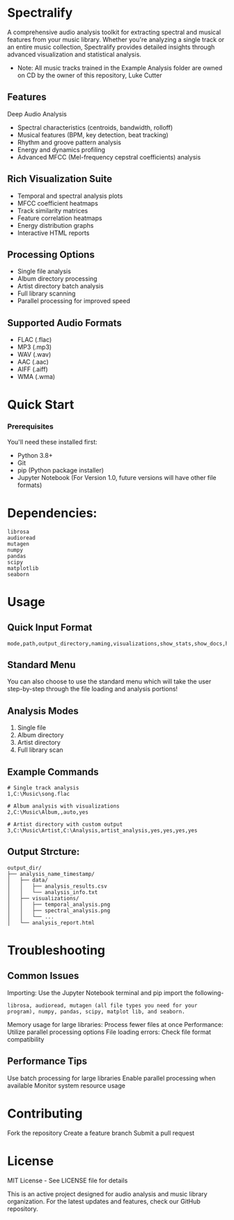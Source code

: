 # Spectralify
A comprehensive audio analysis toolkit for extracting spectral and musical features from your music library. Whether you're analyzing a single track or an entire music collection, Spectralify provides detailed insights through advanced visualization and statistical analysis.

* Note: All music tracks trained in the Example Analysis folder are owned on CD by the owner of this repository, Luke Cutter

## Features
Deep Audio Analysis

- Spectral characteristics (centroids, bandwidth, rolloff)
- Musical features (BPM, key detection, beat tracking)
- Rhythm and groove pattern analysis
- Energy and dynamics profiling
- Advanced MFCC (Mel-frequency cepstral coefficients) analysis



## Rich Visualization Suite

- Temporal and spectral analysis plots
- MFCC coefficient heatmaps
- Track similarity matrices
- Feature correlation heatmaps
- Energy distribution graphs
- Interactive HTML reports



## Processing Options 
- Single file analysis
- Album directory processing
- Artist directory batch analysis
- Full library scanning
- Parallel processing for improved speed

## Supported Audio Formats
- FLAC (.flac)
- MP3 (.mp3)
- WAV (.wav)
- AAC (.aac)
- AIFF (.aiff)
- WMA (.wma)

# Quick Start
### Prerequisites
You'll need these installed first:
- Python 3.8+
- Git
- pip (Python package installer)
- Jupyter Notebook (For Version 1.0, future versions will have other file formats)



# Dependencies:
```
librosa
audioread
mutagen
numpy
pandas
scipy
matplotlib
seaborn
```



# Usage
## Quick Input Format
```
mode,path,output_directory,naming,visualizations,show_stats,show_docs,html_report
```
## Standard Menu
You can also choose to use the standard menu which will take the user step-by-step through the file loading and analysis portions!
## Analysis Modes

1. Single file
2. Album directory
3. Artist directory
4. Full library scan

## Example Commands
```
# Single track analysis
1,C:\Music\song.flac

# Album analysis with visualizations
2,C:\Music\Album,,auto,yes

# Artist directory with custom output
3,C:\Music\Artist,C:\Analysis,artist_analysis,yes,yes,yes,yes
```

## Output Strcture:
```
output_dir/
├── analysis_name_timestamp/
│   ├── data/
│   │   ├── analysis_results.csv
│   │   └── analysis_info.txt
│   ├── visualizations/
│   │   ├── temporal_analysis.png
│   │   ├── spectral_analysis.png
│   │   └── ...
│   └── analysis_report.html
```



# Troubleshooting
## Common Issues

Importing:
Use the Jupyter Notebook terminal and pip import the following-
```
librosa, audioread, mutagen (all file types you need for your program), numpy, pandas, scipy, matplot lib, and seaborn.
```


Memory usage for large libraries: Process fewer files at once
Performance: Utilize parallel processing options
File loading errors: Check file format compatibility

## Performance Tips

Use batch processing for large libraries
Enable parallel processing when available
Monitor system resource usage




# Contributing

Fork the repository
Create a feature branch
Submit a pull request

# License
MIT License - See LICENSE file for details

This is an active project designed for audio analysis and music library organization. For the latest updates and features, check our GitHub repository.








